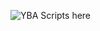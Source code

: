 ![YBA](https://github.com/AlteredWorld/Replicated/assets/137385638/27cb8f88-5dc9-4415-ad1b-540fab644467)
Scripts here
